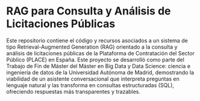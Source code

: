 # RAG para Consulta y Análisis de Licitaciones Públicas
Este repositorio contiene el código y recursos asociados a un sistema de tipo Retrieval-Augmented Generation (RAG) orientado a la consulta y análisis de licitaciones públicas de la Plataforma de Contratación del Sector Público (PLACE) en España. Este proyecto se desarrolló como parte del Trabajo de Fin de Máster del Máster en Big Data y Data Science: ciencia e ingeniería de datos de la Universidad Autónoma de Madrid, demostrando la viabilidad de un asistente conversacional que interpreta preguntas en lenguaje natural y las transforma en consultas estructuradas (SQL), ofreciendo respuestas más transparentes y trazables.